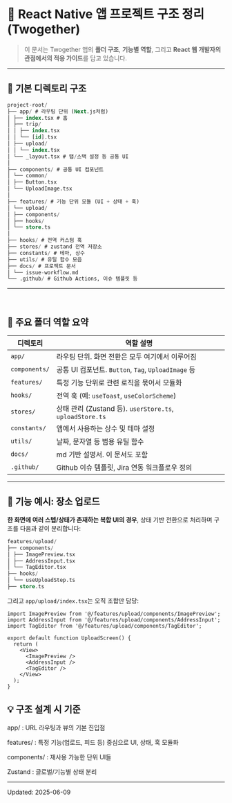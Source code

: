 # 📁 React Native 앱 프로젝트 구조 정리 (Twogether)

> 이 문서는 Twogether 앱의 **폴더 구조**, **기능별 역할**, 그리고 **React 웹 개발자의 관점에서의 적응 가이드**를 담고 있습니다.

---

## 🧭 기본 디렉토리 구조

```sql
project-root/
├── app/ # 라우팅 단위 (Next.js처럼)
│ ├── index.tsx # 홈
│ ├── trip/
│ │ ├── index.tsx
│ │ └── [id].tsx
│ ├── upload/
│ │ └── index.tsx
│ └── _layout.tsx # 탭/스택 설정 등 공통 UI
│
├── components/ # 공통 UI 컴포넌트
│ └── common/
│ ├── Button.tsx
│ └── UploadImage.tsx
│
├── features/ # 기능 단위 모듈 (UI + 상태 + 훅)
│ └── upload/
│ ├── components/
│ ├── hooks/
│ └── store.ts
│
├── hooks/ # 전역 커스텀 훅
├── stores/ # zustand 전역 저장소
├── constants/ # 테마, 상수
├── utils/ # 유틸 함수 모음
├── docs/ # 프로젝트 문서
│ └── issue-workflow.md
└── .github/ # Github Actions, 이슈 템플릿 등
```

---
<br/>

## 🧩 주요 폴더 역할 요약

| 디렉토리      | 역할 설명 |
|---------------|-----------|
| `app/`        | 라우팅 단위. 화면 전환은 모두 여기에서 이루어짐 |
| `components/` | 공통 UI 컴포넌트. `Button`, `Tag`, `UploadImage` 등 |
| `features/`   | 특정 기능 단위로 관련 로직을 묶어서 모듈화 |
| `hooks/`      | 전역 훅 (예: `useToast`, `useColorScheme`) |
| `stores/`     | 상태 관리 (Zustand 등). `userStore.ts`, `uploadStore.ts` |
| `constants/`  | 앱에서 사용하는 상수 및 테마 설정 |
| `utils/`      | 날짜, 문자열 등 범용 유틸 함수 |
| `docs/`       | md 기반 설명서. 이 문서도 포함 |
| `.github/`    | Github 이슈 템플릿, Jira 연동 워크플로우 정의 |

---

## 📌 기능 예시: 장소 업로드

**한 화면에 여러 스텝/상태가 존재하는 복합 UI의 경우**, 상태 기반 전환으로 처리하며 구조를 다음과 같이 분리합니다:

```sql
features/upload/
├── components/
│ ├── ImagePreview.tsx
│ ├── AddressInput.tsx
│ └── TagEditor.tsx
├── hooks/
│ └── useUploadStep.ts
├── store.ts
```

그리고 `app/upload/index.tsx`는 오직 조합만 담당:

```tsx
import ImagePreview from '@/features/upload/components/ImagePreview';
import AddressInput from '@/features/upload/components/AddressInput';
import TagEditor from '@/features/upload/components/TagEditor';

export default function UploadScreen() {
  return (
    <View>
      <ImagePreview />
      <AddressInput />
      <TagEditor />
    </View>
  );
}
```

## 💡 구조 설계 시 기준
app/ : URL 라우팅과 뷰의 기본 진입점

features/ : 특정 기능(업로드, 피드 등) 중심으로 UI, 상태, 훅 모듈화

components/ : 재사용 가능한 단위 UI들

Zustand : 글로벌/기능별 상태 분리

---

Updated: 2025-06-09